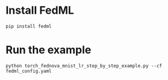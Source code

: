 # Install FedML
```
pip install fedml
```


# Run the example 
```
python torch_fednova_mnist_lr_step_by_step_example.py --cf fedml_config.yaml
```
